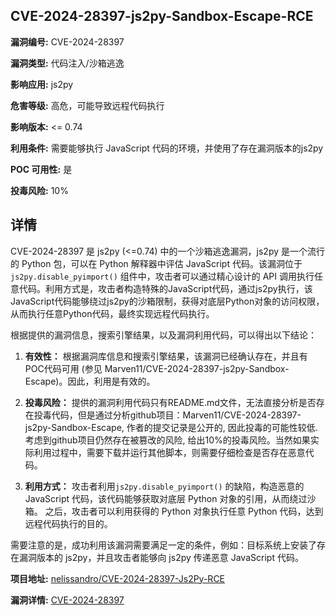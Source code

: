 ## CVE-2024-28397-js2py-Sandbox-Escape-RCE

**漏洞编号:** CVE-2024-28397

**漏洞类型:** 代码注入/沙箱逃逸

**影响应用:** js2py

**危害等级:** 高危，可能导致远程代码执行

**影响版本:** <= 0.74

**利用条件:** 需要能够执行 JavaScript 代码的环境，并使用了存在漏洞版本的js2py

**POC 可用性:** 是

**投毒风险:** 10%

## 详情

CVE-2024-28397 是 js2py (<=0.74) 中的一个沙箱逃逸漏洞，js2py 是一个流行的 Python 包，可以在 Python 解释器中评估 JavaScript 代码。该漏洞位于 `js2py.disable_pyimport()` 组件中，攻击者可以通过精心设计的 API 调用执行任意代码。利用方式是，攻击者构造特殊的JavaScript代码，通过js2py执行，该JavaScript代码能够绕过js2py的沙箱限制，获得对底层Python对象的访问权限，从而执行任意Python代码，最终实现远程代码执行。

根据提供的漏洞信息，搜索引擎结果，以及漏洞利用代码，可以得出以下结论：

1. **有效性：** 根据漏洞库信息和搜索引擎结果，该漏洞已经确认存在，并且有POC代码可用 (参见 Marven11/CVE-2024-28397-js2py-Sandbox-Escape)。因此，利用是有效的。

2. **投毒风险：** 提供的漏洞利用代码只有README.md文件，无法直接分析是否存在投毒代码，但是通过分析github项目：Marven11/CVE-2024-28397-js2py-Sandbox-Escape, 作者的提交记录是公开的, 因此投毒的可能性较低. 考虑到github项目仍然存在被篡改的风险, 给出10%的投毒风险。当然如果实际利用过程中，需要下载并运行其他脚本，则需要仔细检查是否存在恶意代码。

3. **利用方式：** 攻击者利用`js2py.disable_pyimport()` 的缺陷，构造恶意的 JavaScript 代码，该代码能够获取对底层 Python 对象的引用，从而绕过沙箱。 之后，攻击者可以利用获得的 Python 对象执行任意 Python 代码，达到远程代码执行的目的。

需要注意的是，成功利用该漏洞需要满足一定的条件，例如：目标系统上安装了存在漏洞版本的 js2py，并且攻击者能够向 js2py 传递恶意 JavaScript 代码。

**项目地址:** [nelissandro/CVE-2024-28397-Js2Py-RCE](https://github.com/nelissandro/CVE-2024-28397-Js2Py-RCE)

**漏洞详情:** [CVE-2024-28397](https://nvd.nist.gov/vuln/detail/CVE-2024-28397)